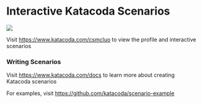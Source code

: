 # Interactive Katacoda Scenarios

[![](http://shields.katacoda.com/katacoda/csmcluo/count.svg)](https://www.katacoda.com/csmcluo "Get your profile on Katacoda.com")

Visit https://www.katacoda.com/csmcluo to view the profile and interactive scenarios

### Writing Scenarios
Visit https://www.katacoda.com/docs to learn more about creating Katacoda scenarios

For examples, visit https://github.com/katacoda/scenario-example

